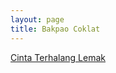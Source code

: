 ```yaml
---
layout: page
title: Bakpao Coklat
---
```


<div class="htl">
  <a href="/cintaterhalanglemak-bakpaocoklat">
Cinta Terhalang Lemak
  </a>
</div>
